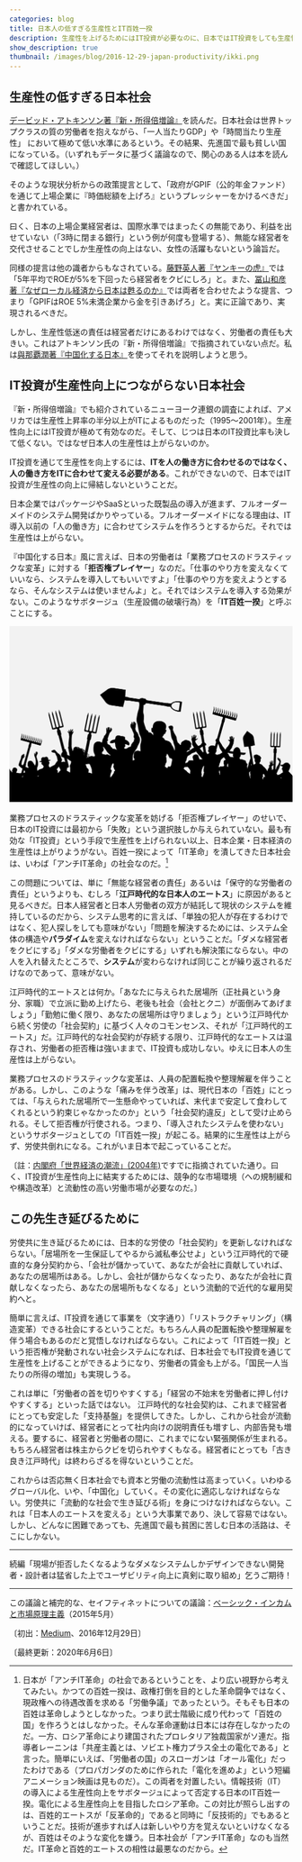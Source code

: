 ```yaml
---
categories: blog
title: 日本人の低すぎる生産性とIT百姓一揆
description: 生産性を上げるためにはIT投資が必要なのに、日本ではIT投資をしても生産性が上がらない。この謎を解く鍵は江戸時代にあるのではないか。
show_description: true
thumbnail: /images/blog/2016-12-29-japan-productivity/ikki.png
---
```


## 生産性の低すぎる日本社会

[デービッド・アトキンソン著『新・所得倍増論』](http://amzn.to/2iHFrtV)を読んだ。日本社会は世界トップクラスの質の労働者を抱えながら、「一人当たりGDP」や「時間当たり生産性」 において極めて低い水準にあるという。その結果、先進国で最も貧しい国になっている。（いずれもデータに基づく議論なので、関心のある人は本を読んで確認してほしい。）

そのような現状分析からの政策提言として、「政府がGPIF（公的年金ファンド）を通じて上場企業に『時価総額を上げろ』というプレッシャーをかけるべきだ」と書かれている。

曰く、日本の上場企業経営者は、国際水準ではまったくの無能であり、利益を出せていない（「3時に閉まる銀行」という例が何度も登場する）、無能な経営者を交代させることでしか生産性の向上はない、女性の活躍もないという論旨だ。

同様の提言は他の識者からもなされている。[藤野英人著『ヤンキーの虎』](http://amzn.to/2iHqPHc)では「5年平均でROEが5%を下回ったら経営者をクビにしろ」と。また、[冨山和彦著『なぜローカル経済から日本は甦るのか』](http://amzn.to/2iHQvr7)では両者を合わせたような提言、つまり「GPIFはROE 5%未満企業から金を引きあげろ」と。実に正論であり、実現されるべきだ。

しかし、生産性低迷の責任は経営者だけにあるわけではなく、労働者の責任も大きい。これはアトキンソン氏の『新・所得倍増論』で指摘されていない点だ。私は[與那覇潤著『中国化する日本』](http://amzn.to/2iHNsiG)を使ってそれを説明しようと思う。

## IT投資が生産性向上につながらない日本社会

『新・所得倍増論』でも紹介されているニューヨーク連銀の調査によれば、アメリカでは生産性上昇率の半分以上がITによるものだった（1995〜2001年）。生産性向上にはIT投資が極めて有効なのだ。そして、じつは日本のIT投資比率も決して低くない。ではなぜ日本人の生産性は上がらないのか。

IT投資を通じて生産性を向上するには、**ITを人の働き方に合わせるのではなく、人の働き方をITに合わせて変える必要がある**。これができないので、日本ではIT投資が生産性の向上に帰結しないということだ。

日本企業ではパッケージやSaaSといった既製品の導入が進まず、フルオーダーメイドのシステム開発ばかりやっている。フルオーダーメイドになる理由は、IT導入以前の「人の働き方」に合わせてシステムを作ろうとするからだ。それでは生産性は上がらない。

『中国化する日本』風に言えば、日本の労働者は「業務プロセスのドラスティックな変革」に対する「**拒否権プレイヤー**」なのだ。「仕事のやり方を変えなくていいなら、システムを導入してもいいですよ」「仕事のやり方を変えようとするなら、そんなシステムは使いませんよ」と。それではシステムを導入する効果がない。このようなサボタージュ（生産設備の破壊行為）を「**IT百姓一揆**」と呼ぶことにする。

![一期のイラスト](/images/blog/2016-12-29-japan-productivity/ikki.png)

業務プロセスのドラスティックな変革を妨げる「拒否権プレイヤー」のせいで、日本のIT投資には最初から「失敗」という選択肢しか与えられていない。最も有効な「IT投資」という手段で生産性を上げられない以上、日本企業・日本経済の生産性は上がりようがない。百姓一揆によって「IT革命」を潰してきた日本社会は、いわば「アンチIT革命」の社会なのだ。[^fn-revolution]

[^fn-revolution]: 日本が「アンチIT革命」の社会であるということを、より広い視野から考えてみたい。かつての百姓一揆は、政権打倒を目的とした革命闘争ではなく、現政権への待遇改善を求める「労働争議」であったという。そもそも日本の百姓は革命しようとしなかった。つまり武士階級に成り代わって「百姓の国」を作ろうとはしなかった。そんな革命運動は日本には存在しなかったのだ。一方、ロシア革命により建国されたプロレタリア独裁国家がソ連だ。指導者レーニンは「共産主義とは、ソビエト権力プラス全土の電化である」と言った。簡単にいえば、「労働者の国」のスローガンは「オール電化」だったわけである（プロパガンダのために作られた「電化を進めよ」という短編アニメーション映画は見ものだ）。この両者を対置したい。情報技術（IT）の導入による生産性向上をサボタージュによって否定する日本のIT百姓一揆。電化による生産性向上を目指したロシア革命。この対比が照らし出すのは、百姓的エートスが「反革命的」であると同時に「反技術的」でもあるということだ。技術が進歩すれば人は新しいやり方を覚えないといけなくなるが、百姓はそのような変化を嫌う。日本社会が「アンチIT革命」なのも当然だ。IT革命と百姓的エートスの相性は最悪なのだから。

この問題については、単に「無能な経営者の責任」あるいは「保守的な労働者の責任」というよりも、むしろ「**江戸時代的な日本人のエートス**」に原因があると見るべきだ。日本人経営者と日本人労働者の双方が結託して現状のシステムを維持しているのだから、システム思考的に言えば、「単独の犯人が存在するわけではなく、犯人探しをしても意味がない」「問題を解決するためには、システム全体の構造や**パラダイム**を変えなければならない」ということだ。「ダメな経営者をクビにする」「ダメな労働者をクビにする」いずれも解決策にならない。中の人を入れ替えたところで、**システム**が変わらなければ同じことが繰り返されるだけなのであって、意味がない。

江戸時代的エートスとは何か。「あなたに与えられた居場所（正社員という身分、家職）で立派に勤め上げたら、老後も社会（会社とクニ）が面倒みてあげましょう」「勤勉に働く限り、あなたの居場所は守りましょう」という江戸時代から続く労使の「社会契約」に基づく人々のコモンセンス、それが「江戸時代的エートス」だ。江戸時代的な社会契約が存続する限り、江戸時代的なエートスは温存され、労働者の拒否権は強いままで、IT投資も成功しない。ゆえに日本人の生産性は上がらない。

業務プロセスのドラスティックな変革は、人員の配置転換や整理解雇を伴うことがある。しかし、このような「痛みを伴う改革」は、現代日本の「百姓」にとっては、「与えられた居場所で一生懸命やっていれば、末代まで安定して食わしてくれるという約束じゃなかったのか」という「社会契約違反」として受け止められる。そして拒否権が行使される。つまり、「導入されたシステムを使わない」というサボタージュとしての「IT百姓一揆」が起こる。結果的に生産性は上がらず、労使共倒れになる。これがいま日本で起こっていることだ。

〔註：[内閣府「世界経済の潮流」(2004年)](http://www5.cao.go.jp/j-j/sekai_chouryuu/sh04-01/sh04-01-03.html)ですでに指摘されていた通り。曰く、IT投資が生産性向上に結実するためには、競争的な市場環境（への規制緩和や構造改革）と流動性の高い労働市場が必要なのだ。〕

## この先生き延びるために

労使共に生き延びるためには、日本的な労使の「社会契約」を更新しなければならない。「居場所を一生保証してやるから滅私奉公せよ」という江戸時代的で硬直的な身分契約から、「会社が儲かっていて、あなたが会社に貢献していれば、あなたの居場所はある。しかし、会社が儲からなくなったり、あなたが会社に貢献しなくなったら、あなたの居場所もなくなる」という流動的で近代的な雇用契約へと。

簡単に言えば、IT投資を通じて事業を（文字通り）「リストラクチャリング」（構造変革）できる社会にするということだ。もちろん人員の配置転換や整理解雇を伴う場合もあるのだと覚悟しなければならない。これによって「IT百姓一揆」という拒否権が発動されない社会システムになれば、日本社会でもIT投資を通じて生産性を上げることができるようになり、労働者の賃金も上がる。「国民一人当たりの所得の増加」も実現しうる。

これは単に「労働者の首を切りやすくする」「経営の不始末を労働者に押し付けやすくする」といった話ではない。 江戸時代的な社会契約は、これまで経営者にとっても安定した「支持基盤」を提供してきた。しかし、これから社会が流動的になっていけば、経営者にとって社内向けの説明責任も増すし、内部告発も増える。要するに、経営者と労働者の間に、これまでにない緊張関係が生まれる。もちろん経営者は株主からクビを切られやすくもなる。経営者にとっても「古き良き江戸時代」は終わらざるを得ないということだ。

これからは否応無く日本社会でも資本と労働の流動性は高まっていく。いわゆるグローバル化、いや、「中国化」していく。その変化に適応しなければならない。労使共に「流動的な社会で生き延びる術」を身につけなければならない。これは「日本人のエートスを変える」という大事業であり、決して容易ではない。しかし、どんなに困難であっても、先進国で最も貧困に苦しむ日本の活路は、そこにしかない。

---

続編「現場が拒否したくなるようなダメなシステムしかデザインできない開発者・設計者は猛省した上でユーザビリティ向上に真剣に取り組め」乞うご期待！

---

この議論と補完的な、セイフティネットについての議論：[ベーシック・インカムと市場原理主義](https://medium.com/@zerobase/%E3%83%AA%E3%83%99%E3%83%A9%E3%83%AA%E3%82%BA%E3%83%A0%E3%81%A8%E3%83%AA%E3%83%90%E3%82%BF%E3%83%AA%E3%82%A2%E3%83%8B%E3%82%BA%E3%83%A0%E3%81%AE%E9%80%B2%E5%8C%96%E5%BD%A2-%E3%83%99%E3%83%BC%E3%82%B7%E3%83%83%E3%82%AF-%E3%82%A4%E3%83%B3%E3%82%AB%E3%83%A0%E3%81%8C%E5%8F%AF%E8%83%BD%E3%81%AB%E3%81%99%E3%82%8B%E3%83%8F%E3%82%A4%E3%83%91%E3%83%BC%E7%AB%B6%E4%BA%89%E7%A4%BE%E4%BC%9A-23ed296a4c74)（2015年5月）

〔初出：<a href="https://medium.com/@zerobase/%E6%97%A5%E6%9C%AC%E4%BA%BA%E3%81%AE%E4%BD%8E%E3%81%99%E3%81%8E%E3%82%8B%E7%94%9F%E7%94%A3%E6%80%A7%E3%81%A8-it%E6%89%93%E3%81%A1%E5%A3%8A%E3%81%97%E7%99%BE%E5%A7%93%E4%B8%80%E6%8F%86-a77ec2cc68be">Medium</a>、2016年12月29日〕

〔最終更新：2020年6月6日〕

